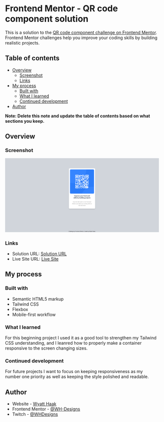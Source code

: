 # Frontend Mentor - QR code component solution

This is a solution to the [QR code component challenge on Frontend Mentor](https://www.frontendmentor.io/challenges/qr-code-component-iux_sIO_H). Frontend Mentor challenges help you improve your coding skills by building realistic projects. 

## Table of contents

- [Overview](#overview)
  - [Screenshot](#screenshot)
  - [Links](#links)
- [My process](#my-process)
  - [Built with](#built-with)
  - [What I learned](#what-i-learned)
  - [Continued development](#continued-development)
- [Author](#author)

**Note: Delete this note and update the table of contents based on what sections you keep.**

## Overview

### Screenshot

![Final Solution](/images/Screenshot-Of-Final-Solution.png)

### Links

- Solution URL: [Solution URL](https://github.com/WH-Designs/frontend-mentor-qr-code.github.io)
- Live Site URL: [Live Site](https://wh-designs.github.io/frontend-mentor-qr-code.github.io/)

## My process

### Built with

- Semantic HTML5 markup
- Tailwind CSS
- Flexbox
- Mobile-first workflow

### What I learned

For this beginning project I used it as a good tool to strengthen my Tailwind CSS understanding, and I leanred how to properly make a container responsive to the screen changing sizes.

### Continued development

For future projects I want to focus on keeping responsiveness as my number one priority as well as keeping the style polished and readable.

## Author

- Website - [Wyatt Haak](https://wh-designs.github.io/)
- Frontend Mentor - [@WH-Designs](https://www.frontendmentor.io/profile/WH-Designs)
- Twitch - [@WHDesigns](https://www.twitch.tv/whdesigns)

